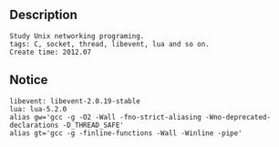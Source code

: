 Description
-----------
    Study Unix networking programing.
    tags: C, socket, thread, libevent, lua and so on.
    Create time: 2012.07
Notice
------
    libevent: libevent-2.0.19-stable
    lua: lua-5.2.0
    alias gw='gcc -g -O2 -Wall -fno-strict-aliasing -Wno-deprecated-declarations -D_THREAD_SAFE'
    alias gt='gcc -g -finline-functions -Wall -Winline -pipe'
